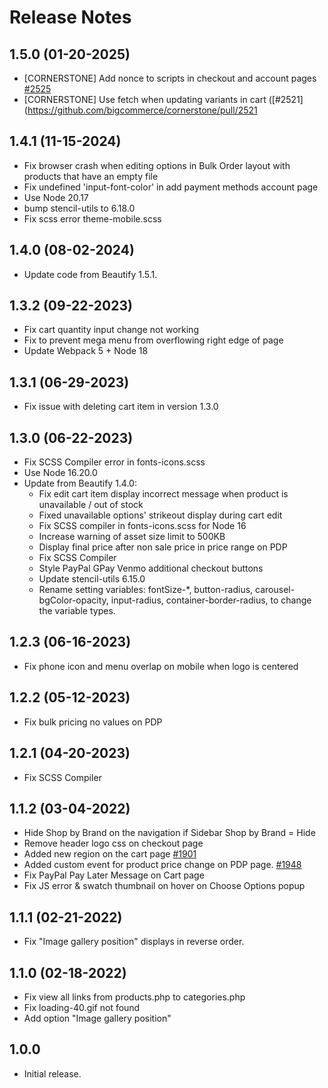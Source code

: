 # Release Notes

## 1.5.0 (01-20-2025)
- [CORNERSTONE] Add nonce to scripts in checkout and account pages [#2525](https://github.com/bigcommerce/cornerstone/pull/2525)
- [CORNERSTONE] Use fetch when updating variants in cart ([#2521](https://github.com/bigcommerce/cornerstone/pull/2521

## 1.4.1 (11-15-2024)
- Fix browser crash when editing options in Bulk Order layout with products that have an empty file
- Fix undefined 'input-font-color' in add payment methods account page
- Use Node 20.17
- bump stencil-utils to 6.18.0
- Fix scss error theme-mobile.scss

## 1.4.0 (08-02-2024)
- Update code from Beautify 1.5.1.

## 1.3.2 (09-22-2023)
- Fix cart quantity input change not working
- Fix to prevent mega menu from overflowing right edge of page
- Update Webpack 5 + Node 18

## 1.3.1 (06-29-2023)
- Fix issue with deleting cart item in version 1.3.0

## 1.3.0 (06-22-2023)
- Fix SCSS Compiler error in fonts-icons.scss
- Use Node 16.20.0
- Update from Beautify 1.4.0:
  - Fix edit cart item display incorrect message when product is unavailable / out of stock
  - Fixed unavailable options' strikeout display during cart edit
  - Fix SCSS compiler in fonts-icons.scss for Node 16
  - Increase warning of asset size limit to 500KB
  - Display final price after non sale price in price range on PDP
  - Fix SCSS Compiler
  - Style PayPal GPay Venmo additional checkout buttons
  - Update stencil-utils 6.15.0
  - Rename setting variables: fontSize-*, button-radius, carousel-bgColor-opacity, input-radius, container-border-radius, to change the variable types.

## 1.2.3 (06-16-2023)
- Fix phone icon and menu overlap on mobile when logo is centered

## 1.2.2 (05-12-2023)
- Fix bulk pricing no values on PDP

## 1.2.1 (04-20-2023)
- Fix SCSS Compiler

## 1.1.2 (03-04-2022)
- Hide Shop by Brand on the navigation if Sidebar Shop by Brand = Hide
- Remove header logo css on checkout page
- Added new region on the cart page [#1901](https://github.com/bigcommerce/cornerstone/pull/1901)
- Added custom event for product price change on PDP page. [#1948](https://github.com/bigcommerce/cornerstone/pull/1948)
- Fix PayPal Pay Later Message on Cart page
- Fix JS error & swatch thumbnail on hover on Choose Options popup

## 1.1.1 (02-21-2022)
- Fix "Image gallery position" displays in reverse order.

## 1.1.0 (02-18-2022)
- Fix view all links from products.php to categories.php
- Fix loading-40.gif not found
- Add option "Image gallery position"

## 1.0.0
- Initial release.
